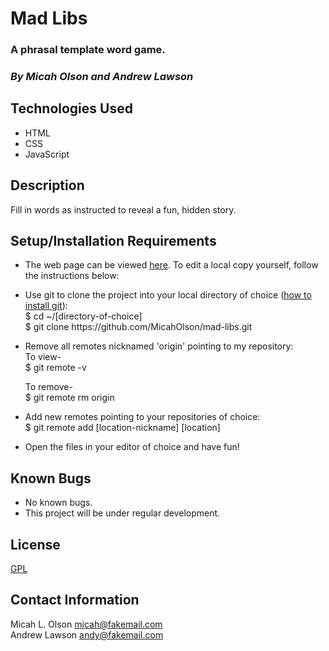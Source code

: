 # Mad Libs

### A phrasal template word game.

### _By Micah Olson and Andrew Lawson_

## Technologies Used
* HTML
* CSS
* JavaScript

## Description
Fill in words as instructed to reveal a fun, hidden story.

## Setup/Installation Requirements
* The web page can be viewed [here](https://micaholson.github.io/mad-libs). To edit a local copy yourself, follow the instructions below:  

* Use git to clone the project into your local directory of choice ([how to install git](https://www.learnhowtoprogram.com/introduction-to-programming/getting-started-with-intro-to-programming/git-and-github)):  
  $ cd ~/\[directory-of-choice\]  
  $ git clone https[]()://github.com/MicahOlson/mad-libs.git  

* Remove all remotes nicknamed 'origin' pointing to my repository:  
  To view-  
  $ git remote -v  

  To remove-  
  $ git remote rm origin  
* Add new remotes pointing to your repositories of choice:  
  $ git remote add \[location-nickname\] \[location\]  

* Open the files in your editor of choice and have fun!

## Known Bugs
* No known bugs.
* This project will be under regular development. 

## License
[GPL](https://choosealicense.com/licenses/gpl-3.0/)

## Contact Information
Micah L. Olson micah@fakemail.com  
Andrew Lawson andy@fakemail.com
